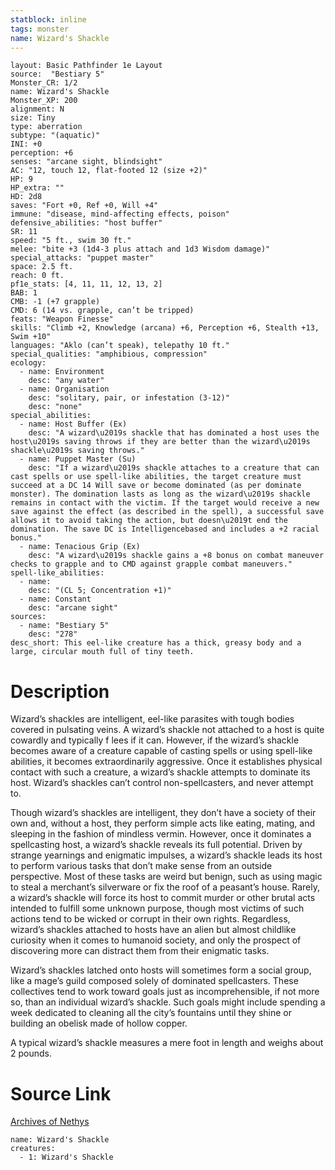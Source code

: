 ```yaml
---
statblock: inline
tags: monster
name: Wizard's Shackle
---
```

```statblock
layout: Basic Pathfinder 1e Layout
source:  "Bestiary 5"
Monster_CR: 1/2
name: Wizard's Shackle
Monster_XP: 200
alignment: N
size: Tiny
type: aberration
subtype: "(aquatic)"
INI: +0
perception: +6
senses: "arcane sight, blindsight"
AC: "12, touch 12, flat-footed 12 (size +2)"
HP: 9
HP_extra: ""
HD: 2d8
saves: "Fort +0, Ref +0, Will +4"
immune: "disease, mind-affecting effects, poison"
defensive_abilities: "host buffer"
SR: 11
speed: "5 ft., swim 30 ft."
melee: "bite +3 (1d4-3 plus attach and 1d3 Wisdom damage)"
special_attacks: "puppet master"
space: 2.5 ft.
reach: 0 ft.
pf1e_stats: [4, 11, 11, 12, 13, 2]
BAB: 1
CMB: -1 (+7 grapple)
CMD: 6 (14 vs. grapple, can’t be tripped)
feats: "Weapon Finesse"
skills: "Climb +2, Knowledge (arcana) +6, Perception +6, Stealth +13, Swim +10"
languages: "Aklo (can’t speak), telepathy 10 ft."
special_qualities: "amphibious, compression"
ecology:
  - name: Environment
    desc: "any water"
  - name: Organisation
    desc: "solitary, pair, or infestation (3-12)"
    desc: "none"
special_abilities:
  - name: Host Buffer (Ex)
    desc: "A wizard\u2019s shackle that has dominated a host uses the host\u2019s saving throws if they are better than the wizard\u2019s shackle\u2019s saving throws."
  - name: Puppet Master (Su)
    desc: "If a wizard\u2019s shackle attaches to a creature that can cast spells or use spell-like abilities, the target creature must succeed at a DC 14 Will save or become dominated (as per dominate monster). The domination lasts as long as the wizard\u2019s shackle remains in contact with the victim. If the target would receive a new save against the effect (as described in the spell), a successful save allows it to avoid taking the action, but doesn\u2019t end the domination. The save DC is Intelligencebased and includes a +2 racial bonus."
  - name: Tenacious Grip (Ex)
    desc: "A wizard\u2019s shackle gains a +8 bonus on combat maneuver checks to grapple and to CMD against grapple combat maneuvers."
spell-like_abilities:
  - name:
    desc: "(CL 5; Concentration +1)"
  - name: Constant
    desc: "arcane sight"
sources:
  - name: "Bestiary 5"
    desc: "278"
desc_short: This eel-like creature has a thick, greasy body and a large, circular mouth full of tiny teeth.
```
# Description
Wizard’s shackles are intelligent, eel-like parasites with tough bodies covered in pulsating veins. A wizard’s shackle not attached to a host is quite cowardly and typically f lees if it can. However, if the wizard’s shackle becomes aware of a creature capable of casting spells or using spell-like abilities, it becomes extraordinarily aggressive. Once it establishes physical contact with such a creature, a wizard’s shackle attempts to dominate its host. Wizard’s shackles can’t control non-spellcasters, and never attempt to.

 Though wizard’s shackles are intelligent, they don’t have a society of their own and, without a host, they perform simple acts like eating, mating, and sleeping in the fashion of mindless vermin. However, once it dominates a spellcasting host, a wizard’s shackle reveals its full potential. Driven by strange yearnings and enigmatic impulses, a wizard’s shackle leads its host to perform various tasks that don’t make sense from an outside perspective. Most of these tasks are weird but benign, such as using magic to steal a merchant’s silverware or fix the roof of a peasant’s house. Rarely, a wizard’s shackle will force its host to commit murder or other brutal acts intended to fulfill some unknown purpose, though most victims of such actions tend to be wicked or corrupt in their own rights. Regardless, wizard’s shackles attached to hosts have an alien but almost childlike curiosity when it comes to humanoid society, and only the prospect of discovering more can distract them from their enigmatic tasks.

 Wizard’s shackles latched onto hosts will sometimes form a social group, like a mage’s guild composed solely of dominated spellcasters. These collectives tend to work toward goals just as incomprehensible, if not more so, than an individual wizard’s shackle. Such goals might include spending a week dedicated to cleaning all the city’s fountains until they shine or building an obelisk made of hollow copper.

 A typical wizard’s shackle measures a mere foot in length and weighs about 2 pounds.
# Source Link
[Archives of Nethys](https://aonprd.com/MonsterDisplay.aspx?ItemName=Wizard%27s%20Shackle)
```encounter-table
name: Wizard's Shackle
creatures:
  - 1: Wizard's Shackle
```
